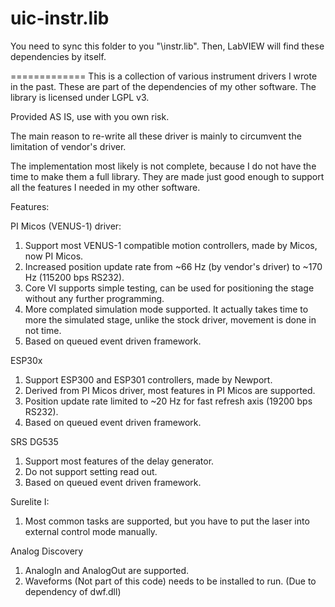 uic-instr.lib
=============

You need to sync this folder to you "<labview installation folder>\instr.lib\". Then, LabVIEW will find these dependencies by itself. 


=============
This is a collection of various instrument drivers I wrote in the past. These are part of the dependencies of my other software. The library is licensed under LGPL v3. 

Provided AS IS, use with you own risk.

The main reason to re-write all these driver is mainly to circumvent the limitation of vendor's driver. 

The implementation most likely is not complete, because I do not have the time to make them a full library. They are made just good enough to support all the features I needed in my other software. 

Features:

PI Micos (VENUS-1) driver:

1. Support most VENUS-1 compatible motion controllers, made by Micos, now PI Micos. 
2. Increased position update rate from ~66 Hz (by vendor's driver) to ~170 Hz (115200 bps RS232).
2. Core VI supports simple testing, can be used for positioning the stage without any further programming.
3. More complated simulation mode supported. It actually takes time to more the simulated stage, unlike the stock driver, movement is done in not time. 
4. Based on queued event driven framework.

ESP30x

1. Support ESP300 and ESP301 controllers, made by Newport.
2. Derived from PI Micos driver, most features in PI Micos are supported.
2. Position update rate limited to ~20 Hz for fast refresh axis (19200 bps RS232).
3. Based on queued event driven framework.


SRS DG535

1. Support most features of the delay generator.
2. Do not support setting read out.
3. Based on queued event driven framework.


Surelite I:

1. Most common tasks are supported, but you have to put the laser into external control mode manually.

Analog Discovery 

1. AnalogIn and AnalogOut are supported. 
2. Waveforms (Not part of this code) needs to be installed to run. (Due to dependency of dwf.dll)
